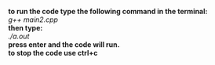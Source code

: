 <b>to run the code type the following command in the terminal:</b><br>
<i>g++ main2.cpp</i><br>
<b>then type:</b><br>
<i>./a.out</i><br>
<b>press enter and the code will run.</b><br>
<b>to stop the code use ctrl+c</b><br>